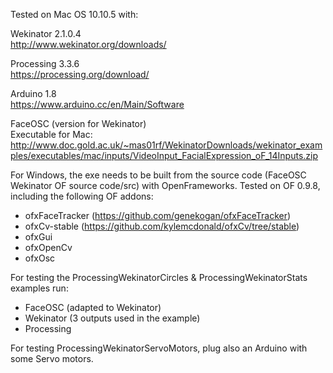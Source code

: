 Tested on Mac OS 10.10.5 with:Wekinator 2.1.0.4  http://www.wekinator.org/downloads/Processing 3.3.6  https://processing.org/download/Arduino 1.8  https://www.arduino.cc/en/Main/SoftwareFaceOSC (version for Wekinator)  Executable for Mac:http://www.doc.gold.ac.uk/~mas01rf/WekinatorDownloads/wekinator_examples/executables/mac/inputs/VideoInput_FacialExpression_oF_14Inputs.zipFor Windows, the exe needs to be built from the source code (FaceOSC Wekinator OF source code/src) with OpenFrameworks.Tested on OF 0.9.8, including the following OF addons:  - ofxFaceTracker (https://github.com/genekogan/ofxFaceTracker)- ofxCv-stable (https://github.com/kylemcdonald/ofxCv/tree/stable)- ofxGui- ofxOpenCv- ofxOscFor testing the ProcessingWekinatorCircles & ProcessingWekinatorStats examples run:- FaceOSC (adapted to Wekinator)- Wekinator (3 outputs used in the example)- Processing For testing ProcessingWekinatorServoMotors, plug also an Arduino with some Servo motors.